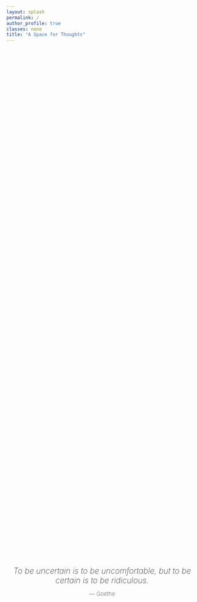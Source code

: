 ```yaml
---
layout: splash  
permalink: /  
author_profile: true  
classes: none  
title: "A Space for Thoughts"  
---
```


<canvas id="particle-canvas" style="position: fixed; top: 0; left: 0; z-index: -1; width: 100vw; height: 100vh;"></canvas>  

<div style="display: flex; justify-content: center; align-items: center; height: 70vh; text-align: center;">  
  <blockquote style="font-size: 1.5em; font-weight: 200; color: #333; border-left: none; padding: 0; margin: 0; font-style: italic;">  
    To be uncertain is to be uncomfortable, but to be certain is to be ridiculous.
    <footer style="font-size: 0.7em; margin-top: 1em; font-style: normal;">— Goethe</footer>  
  </blockquote>  
</div>  

<script src="/assets/js/particle-animation.js"></script>  
